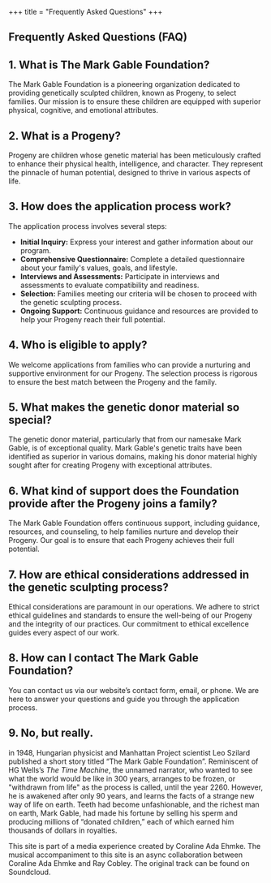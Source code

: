 +++
title = "Frequently Asked Questions"
+++

## Frequently Asked Questions (FAQ)

## 1. What is The Mark Gable Foundation?
The Mark Gable Foundation is a pioneering organization dedicated to providing genetically sculpted children, known as Progeny, to select families. Our mission is to ensure these children are equipped with superior physical, cognitive, and emotional attributes.

## 2. What is a Progeny?
Progeny are children whose genetic material has been meticulously crafted to enhance their physical health, intelligence, and character. They represent the pinnacle of human potential, designed to thrive in various aspects of life.

## 3. How does the application process work?
The application process involves several steps:
- **Initial Inquiry:** Express your interest and gather information about our program.
- **Comprehensive Questionnaire:** Complete a detailed questionnaire about your family's values, goals, and lifestyle.
- **Interviews and Assessments:** Participate in interviews and assessments to evaluate compatibility and readiness.
- **Selection:** Families meeting our criteria will be chosen to proceed with the genetic sculpting process.
- **Ongoing Support:** Continuous guidance and resources are provided to help your Progeny reach their full potential.

## 4. Who is eligible to apply?
We welcome applications from families who can provide a nurturing and supportive environment for our Progeny. The selection process is rigorous to ensure the best match between the Progeny and the family.

## 5. What makes the genetic donor material so special?
The genetic donor material, particularly that from our namesake Mark Gable, is of exceptional quality. Mark Gable's genetic traits have been identified as superior in various domains, making his donor material highly sought after for creating Progeny with exceptional attributes.

## 6. What kind of support does the Foundation provide after the Progeny joins a family?
The Mark Gable Foundation offers continuous support, including guidance, resources, and counseling, to help families nurture and develop their Progeny. Our goal is to ensure that each Progeny achieves their full potential.

## 7. How are ethical considerations addressed in the genetic sculpting process?
Ethical considerations are paramount in our operations. We adhere to strict ethical guidelines and standards to ensure the well-being of our Progeny and the integrity of our practices. Our commitment to ethical excellence guides every aspect of our work.

## 8. How can I contact The Mark Gable Foundation?
You can contact us via our website’s contact form, email, or phone. We are here to answer your questions and guide you through the application process.

## 9. No, but really.

in 1948, Hungarian physicist and Manhattan Project scientist Leo Szilard published a short story titled “The Mark Gable Foundation”. Reminiscent of HG Wells’s _The Time Machine_, the unnamed narrator, who wanted to see what the world would be like in 300 years, arranges to be frozen, or "withdrawn from life" as the process is called, until the year 2260. However, he is awakened after only 90 years, and learns the facts of a strange new way of life on earth. Teeth had become unfashionable, and the richest man on earth, Mark Gable, had made his fortune by selling his sperm and producing millions of “donated children,” each of which earned him thousands of dollars in royalties.

This site is part of a media experience created by Coraline Ada Ehmke. The musical accompaniment to this site is an async collaboration between Coraline Ada Ehmke and Ray Cobley. The original track can be found on Soundcloud.

